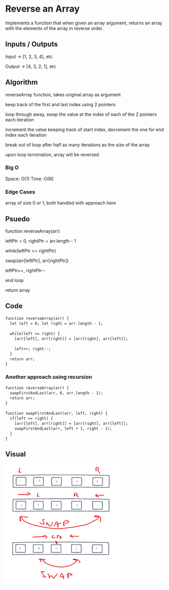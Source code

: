 # Reverse an Array

Implements a function that when given an array argument, returns an array with the elements of the array in reverse order.

## Inputs / Outputs

Input -> [1, 2, 3, 4], etc

Output -> [4, 3, 2, 1], etc

## Algorithm

reverseArray function, takes original array as argument

keep track of the first and last index using 2 pointers

loop through away, swap the value at the index of each of the 2 pointers each iteration

increment the value keeping track of start index, decrement the one for end index each iteration

break out of loop after half as many iterations as the size of the array

upon loop termination, array will be reversed

### Big O

Space: O(1)
Time: O(N)

### Edge Cases

array of size 0 or 1, both handled with approach here

## Psuedo

function reverseArray(arr)

leftPtr = 0, rightPtr = arr.length - 1

while(leftPtr <= rightPtr)

swap(arr[leftPtr], arr[rightPtr])

leftPtr++, rightPtr--

end loop

return array

## Code

```
function reverseArray(arr) {
  let left = 0; let right = arr.length - 1;

  while(left <= right) {
    [arr[left], arr[right]] = [arr[right], arr[left]];

    left++; right--;
  }
  return arr;
}
```

### Another approach using recursion

```
function reverseArray(arr) {
  swapFirstAndLast(arr, 0, arr.length - 1);
  return arr;
}

function swapFirstAndLast(arr, left, right) {
  if(left <= right) {
    [arr[left], arr[right]] = [arr[right], arr[left]];
    swapFirstAndLast(arr, left + 1, right - 1);
  }
}
```

## Visual

![Array reversal](./reverse-array.PNG)
